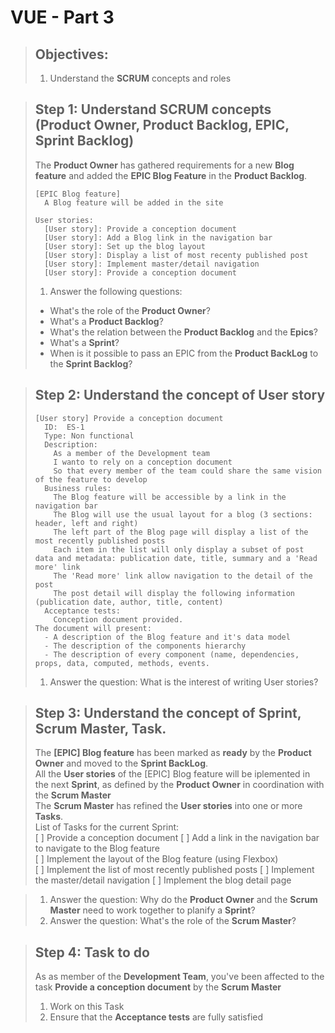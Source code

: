 # VUE - Part 3
> ## Objectives:
> 
> 1. Understand the **SCRUM** concepts and roles

> ## Step 1: Understand SCRUM concepts (Product Owner, Product Backlog, EPIC, Sprint Backlog)
>
> The **Product Owner** has gathered requirements for a new **Blog feature** and added the **EPIC Blog Feature** in the **Product Backlog**.
>
>     [EPIC Blog feature]
>       A Blog feature will be added in the site  
>
>     User stories:
>       [User story]: Provide a conception document  
>       [User story]: Add a Blog link in the navigation bar    
>       [User story]: Set up the blog layout  
>       [User story]: Display a list of most recenty published post    
>       [User story]: Implement master/detail navigation    
>       [User story]: Provide a conception document  
>
> 1. Answer the following questions:  
>   - What's the role of the **Product Owner**?
>   - What's a **Product Backlog**?
>   - What's the relation between the **Product Backlog** and the **Epics**?
>   - What's a **Sprint**?
>   - When is it possible to pass an EPIC from the **Product BackLog** to the **Sprint Backlog**?

> ## Step 2: Understand the concept of **User story** 
> 
>     [User story] Provide a conception document
>       ID:  ES-1 
>       Type: Non functional     
>       Description:      
>         As a member of the Development team     
>         I wanto to rely on a conception document    
>         So that every member of the team could share the same vision of the feature to develop
>       Business rules:  
>         The Blog feature will be accessible by a link in the navigation bar
>         The Blog will use the usual layout for a blog (3 sections: header, left and right)    
>         The left part of the Blog page will display a list of the most recently published posts   
>         Each item in the list will only display a subset of post data and metadata: publication date, title, summary and a 'Read more' link
>         The 'Read more' link allow navigation to the detail of the post 
>         The post detail will display the following information (publication date, author, title, content)
>       Acceptance tests:  
>         Conception document provided. 
>     The document will present:
>       - A description of the Blog feature and it's data model
>       - The description of the components hierarchy
>       - The description of every component (name, dependencies, props, data, computed, methods, events.    
>  1. Answer the question: What is the interest of writing User stories?

> ## Step 3: Understand the concept of Sprint, Scrum Master, Task.
> 
> The **[EPIC] Blog feature** has been marked as **ready** by the **Product Owner** and moved to the **Sprint BackLog**.   
> All the **User stories** of the [EPIC] Blog feature will be iplemented in the next **Sprint**, as defined by the **Product Owner** in coordination with the **Scrum Master**  
> The **Scrum Master** has refined the **User stories** into one or more **Tasks**.  
>     List of Tasks for the current Sprint:  
>       [ ] Provide a conception document
>       [ ] Add a link in the navigation bar to navigate to the Blog feature  
>       [ ] Implement the layout of the Blog feature (using Flexbox)  
>       [ ] Implement the list of most recently published posts
>       [ ] Implement the master/detail navigation
>       [ ] Implement the blog detail page

> 1. Answer the question: Why do the **Product Owner** and the **Scrum Master** need to work together to planify a **Sprint**?
> 2. Answer the question: What's the role of the **Scrum Master**?

> ## Step 4: Task to do
>    
> As as member of the **Development Team**, you've been affected to the task **Provide a conception document** by the **Scrum Master**  
> 1. Work on this Task
> 2. Ensure that the **Acceptance tests**  are fully satisfied



